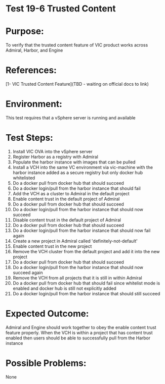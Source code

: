 Test 19-6 Trusted Content
=======

# Purpose:
To verify that the trusted content feature of VIC product works across Admiral, Harbor, and Engine

# References:
[1- VIC Trusted Content Feature](TBD - waiting on official docs to link)

# Environment:
This test requires that a vSphere server is running and available

# Test Steps:
1. Install VIC OVA into the vSphere server
2. Register Harbor as a registry with Admiral
3. Populate the harbor instance with images that can be pulled
4. Install a VCH into the same VC environment via vic-machine with the harbor instance added as a secure registry but only docker hub whitelisted
5. Do a docker pull from docker hub that should succeed
6. Do a docker login/pull from the harbor instance that should fail
7. Add the VCH as a cluster to Admiral in the default project
8. Enable content trust in the default project of Admiral
9. Do a docker pull from docker hub that should succeed
10. Do a docker login/pull from the harbor instance that should now succeed
11. Disable content trust in the default project of Admiral
12. Do a docker pull from docker hub that should succeed
13. Do a docker login/pull from the harbor instance that should now fail again
14. Create a new project in Admiral called 'definitely-not-default'
15. Enable content trust in the new project
16. Remove the VCH cluster from the default project and add it into the new project
17. Do a docker pull from docker hub that should succeed
18. Do a docker login/pull from the harbor instance that should now succeed again
19. Remove the VCH from all projects that it is still in within Admiral
20. Do a docker pull from docker hub that should fail since whitelist mode is enabled and docker hub is still not explicitly added
21. Do a docker login/pull from the harbor instance that should still succeed

# Expected Outcome:
Admiral and Engine should work together to obey the enable content trust feature properly.  When the VCH is within a project that has content trust enabled then users should be able to successfully pull from the Harbor instance

# Possible Problems:
None
